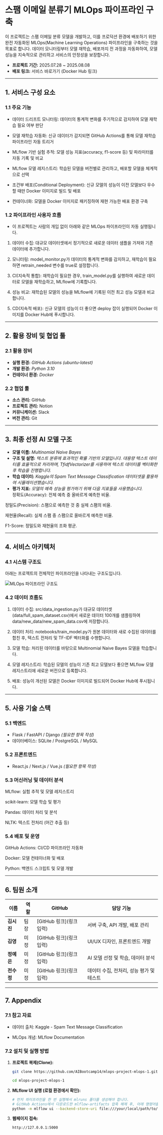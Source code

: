 # **스팸 이메일 분류기 MLOps 파이프라인 구축**  
이 프로젝트는 스팸 이메일 분류 모델을 개발하고, 이를 프로덕션 환경에 배포하기 위한 완전 자동화된 MLOps(Machine Learning Operations) 파이프라인을 구축하는 것을 목표로 합니다. 데이터 모니터링부터 모델 재학습, 배포까지 전 과정을 자동화하여, 모델 성능을 지속적으로 관리하고 서비스의 안정성을 보장합니다.


- **프로젝트 기간:** 2025.07.28 ~ 2025.08.08  
- **배포 링크:** 서비스 바로가기 (Docker Hub 링크)
---

## **1. 서비스 구성 요소**  
### **1.1 주요 기능**  
- 데이터 드리프트 모니터링: 데이터의 통계적 변화를 주기적으로 감지하여 모델 재학습 필요 여부 판단

- 모델 재학습 자동화: 신규 데이터가 감지되면 GitHub Actions를 통해 모델 재학습 파이프라인 자동 트리거

- MLflow 기반 실험 추적: 모델 성능 지표(accuracy, f1-score 등) 및 파라미터를 자동 기록 및 비교

- MLflow 모델 레지스트리: 학습된 모델을 버전별로 관리하고, 배포할 모델을 체계적으로 선택

- 조건부 배포(Conditional Deployment): 신규 모델의 성능이 이전 모델보다 우수할 때만 Docker 이미지로 빌드 및 배포

- 컨테이너화: 모델을 Docker 이미지로 패키징하여 재현 가능한 배포 환경 구축

### **1.2 파이프라인 사용자 흐름**  
- 이 프로젝트는 사람의 개입 없이 아래와 같은 MLOps 파이프라인이 자동 실행됩니다.

1. 데이터 수집: 대규모 데이터셋에서 정기적으로 새로운 데이터 샘플을 가져와 기존 데이터에 추가합니다.

2. 모니터링: model_monitor.py가 데이터의 통계적 변화를 감지하고, 재학습이 필요하면 retrain_needed 변수를 true로 설정합니다.

3. CI(지속적 통합): 재학습이 필요한 경우, train_model.py를 실행하여 새로운 데이터로 모델을 재학습하고, MLflow에 기록합니다.

4. 성능 비교: 재학습된 모델의 성능을 MLflow에 기록된 이전 최고 성능 모델과 비교합니다.

5. CD(지속적 배포): 신규 모델의 성능이 더 좋으면 deploy 잡이 실행되어 Docker 이미지를 Docker Hub에 푸시합니다.
---

## **2. 활용 장비 및 협업 툴**  

### **2.1 활용 장비**  
- **실행 환경:** *GitHub Actions (ubuntu-latest)*  
- **개발 환경:** *Python 3.10*  
- **컨테이너 환경:** *Docker*  

### **2.2 협업 툴**  
- **소스 관리:** GitHub  
- **프로젝트 관리:** Notion  
- **커뮤니케이션:** Slack  
- **버전 관리:** Git  

---

## **3. 최종 선정 AI 모델 구조**  
- **모델 이름:** *Multinomial Naive Bayes*  
- **구조 및 설명:** *텍스트 분류에 효과적인 확률 기반의 모델입니다. 대용량 텍스트 데이터를 효율적으로 처리하며, TfidfVectorizer를 사용하여 텍스트 데이터를 벡터화한 후 학습을 진행합니다.*  
- **학습 데이터:** *Kaggle의 Spam Text Message Classification 데이터셋을 활용하여 시뮬레이션했습니다.*  
- **평가 지표:** *모델의 예측 성능을 평가하기 위해 다음 지표들을 사용했습니다.*  
정확도(Accuracy): 전체 예측 중 올바르게 예측한 비율.

정밀도(Precision): 스팸으로 예측한 것 중 실제 스팸의 비율.

재현율(Recall): 실제 스팸 중 스팸으로 올바르게 예측한 비율.

F1-Score: 정밀도와 재현율의 조화 평균.

---

## **4. 서비스 아키텍처**  
### **4.1 시스템 구조도**  
아래는 프로젝트의 전체적인 파이프라인을 나타내는 구조도입니다. 

![MLOps 파이프라인 구조도](docs/images/architecture.svg)

### **4.2 데이터 흐름도**  
1. 데이터 수집: src/data_ingestion.py가 대규모 데이터셋(data/full_spam_dataset.csv)에서 새로운 데이터 100개를 샘플링하여 data/new_data/new_spam_data.csv에 저장합니다.

2. 데이터 처리: notebooks/train_model.py가 원본 데이터와 새로 수집된 데이터를 합친 후, 텍스트 전처리 및 TF-IDF 벡터화를 수행합니다.

3. 모델 학습: 처리된 데이터를 바탕으로 Multinomial Naive Bayes 모델을 학습합니다.

4. 모델 레지스트리: 학습된 모델의 성능이 기존 최고 모델보다 좋으면 MLflow 모델 레지스트리에 새로운 버전으로 등록합니다.

5. 배포: 성능이 개선된 모델은 Docker 이미지로 빌드되어 Docker Hub에 푸시됩니다. 

---

## **5. 사용 기술 스택**  
### **5.1 백엔드**  
- Flask / FastAPI / Django *(필요한 항목 작성)*  
- 데이터베이스: SQLite / PostgreSQL / MySQL  

### **5.2 프론트엔드**  
- React.js / Next.js / Vue.js *(필요한 항목 작성)*  

### **5.3 머신러닝 및 데이터 분석**  
MLflow: 실험 추적 및 모델 레지스트리

scikit-learn: 모델 학습 및 평가

Pandas: 데이터 처리 및 분석

NLTK: 텍스트 전처리 (어간 추출 등)

### **5.4 배포 및 운영**  
GitHub Actions: CI/CD 파이프라인 자동화

Docker: 모델 컨테이너화 및 배포

Python: 백엔드 스크립트 및 모델 개발 

---

## **6. 팀원 소개**  

| 이름      | 역할              | GitHub                               | 담당 기능                                 |
|----------|------------------|-------------------------------------|-----------------------------------------|
| **김시진** | 팀장 | [GitHub 링크](링크 입력)             | 서버 구축, API 개발, 배포 관리            |
| **김영** | 미정  | [GitHub 링크](링크 입력)             | UI/UX 디자인, 프론트엔드 개발             |
| **정예은** | 미정    | [GitHub 링크](링크 입력)             | AI 모델 선정 및 학습, 데이터 분석         |
| **전수정** | 미정    | [GitHub 링크](링크 입력)             | 데이터 수집, 전처리, 성능 평가 및 테스트   |

---

## **7. Appendix**  
### **7.1 참고 자료**  
- 데이터 출처: Kaggle - Spam Text Message Classification

- MLOps 개념: MLflow Documentation 

### **7.2 설치 및 실행 방법**  
1. **프로젝트 복제(Clone):**  
    ```bash
    git clone https://github.com/AIBootcamp14/mlops-project-mlops-1.git

    cd mlops-project-mlops-1
    ```

2. **MLflow UI 실행 (로컬 환경에서 확인):**  
    ```bash
    # 먼저 파이프라인을 한 번 실행해서 mlruns 폴더를 생성해야 합니다.
    # GitHub Actions에서 다운로드한 mlflow-artifacts 압축 해제 후, 아래 명령어를 실행하세요.
    python -m mlflow ui --backend-store-uri file:///your/local/path/to/mlflow-artifacts

    ```

3. **웹페이지 접속:**  
    ```
    http://127.0.0.1:5000
    ```




